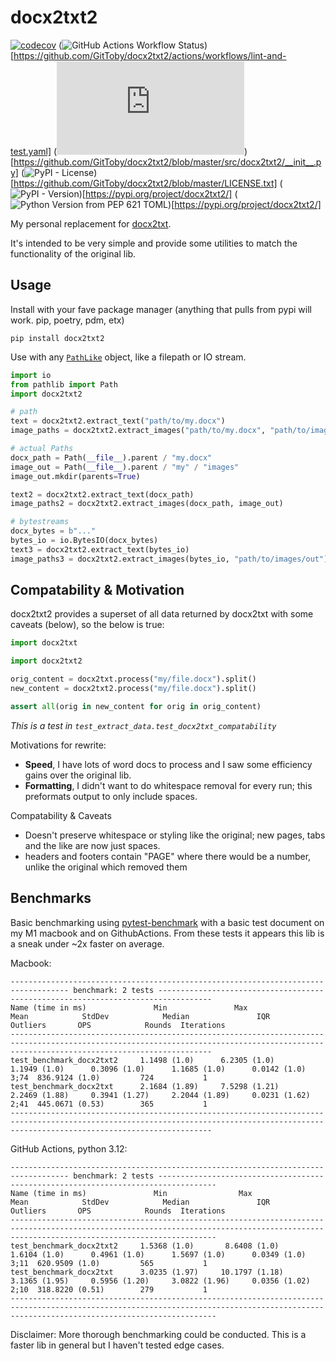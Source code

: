 # docx2txt2

[![codecov](https://codecov.io/gh/GitToby/docx2txt2/graph/badge.svg?token=12KF8ARYVZ)](https://codecov.io/gh/GitToby/docx2txt2)
(![GitHub Actions Workflow Status](https://img.shields.io/github/actions/workflow/status/GitToby/docx2txt2/lint-and-test.yaml))[https://github.com/GitToby/docx2txt2/actions/workflows/lint-and-test.yaml]
(![GitHub file size in bytes](https://img.shields.io/github/size/GitToby/docx2txt2/src%2Fdocx2txt2%2F__init__.py))[https://github.com/GitToby/docx2txt2/blob/master/src/docx2txt2/__init__.py]
(![PyPI - License](https://img.shields.io/pypi/l/docx2txt2))[https://github.com/GitToby/docx2txt2/blob/master/LICENSE.txt]
(![PyPI - Version](https://img.shields.io/pypi/v/docx2txt2))[https://pypi.org/project/docx2txt2/]
(![Python Version from PEP 621 TOML](https://img.shields.io/python/required-version-toml?tomlFilePath=https%3A%2F%2Fraw.githubusercontent.com%2FGitToby%2Fdocx2txt2%2Fmaster%2Fpyproject.toml))[https://pypi.org/project/docx2txt2/]

My personal replacement for [docx2txt](https://github.com/ankushshah89/python-docx2txt).

It's intended to be very simple and provide some utilities to match the functionality of the original lib.

## Usage

Install with your fave package manager (anything that pulls from pypi will work. pip, poetry, pdm, etx)

```
pip install docx2txt2
```

Use with any [`PathLike`](https://docs.python.org/3/library/os.html#os.PathLike) object, like a filepath or IO stream.

```python
import io
from pathlib import Path
import docx2txt2

# path
text = docx2txt2.extract_text("path/to/my.docx")
image_paths = docx2txt2.extract_images("path/to/my.docx", "path/to/images/out")

# actual Paths
docx_path = Path(__file__).parent / "my.docx"
image_out = Path(__file__).parent / "my" / "images"
image_out.mkdir(parents=True)

text2 = docx2txt2.extract_text(docx_path)
image_paths2 = docx2txt2.extract_images(docx_path, image_out)

# bytestreams
docx_bytes = b"..."
bytes_io = io.BytesIO(docx_bytes)
text3 = docx2txt2.extract_text(bytes_io)
image_paths3 = docx2txt2.extract_images(bytes_io, "path/to/images/out")
```

## Compatability & Motivation

docx2txt2 provides a superset of all data returned by docx2txt with some caveats (below), so the below is true:

```python
import docx2txt

import docx2txt2

orig_content = docx2txt.process("my/file.docx").split()
new_content = docx2txt2.process("my/file.docx").split()

assert all(orig in new_content for orig in orig_content)
```

_This is a test in `test_extract_data.test_docx2txt_compatability`_

Motivations for rewrite:

- **Speed**, I have lots of word docs to process and I saw some efficiency gains over the original lib.
- **Formatting**, I didn't want to do whitespace removal for every run; this preformats output to only include spaces.

Compatability & Caveats

- Doesn't preserve whitespace or styling like the original; new pages, tabs and the like are now just spaces.
- headers and footers contain "PAGE" where there would be a number, unlike the original which removed them

## Benchmarks

Basic benchmarking using [pytest-benchmark](https://pytest-benchmark.readthedocs.io) with a basic test document on my M1 macbook and on GithubActions.
From these tests it appears this lib is a sneak under ~2x faster on average.

Macbook:

```
----------------------------------------------------------------------------------- benchmark: 2 tests ----------------------------------------------------------------------------------
Name (time in ms)               Min               Max              Mean            StdDev            Median               IQR            Outliers       OPS            Rounds  Iterations
-----------------------------------------------------------------------------------------------------------------------------------------------------------------------------------------
test_benchmark_docx2txt2     1.1498 (1.0)      6.2305 (1.0)      1.1949 (1.0)      0.3096 (1.0)      1.1685 (1.0)      0.0142 (1.0)          3;74  836.9124 (1.0)         724           1
test_benchmark_docx2txt      2.1684 (1.89)     7.5298 (1.21)     2.2469 (1.88)     0.3941 (1.27)     2.2044 (1.89)     0.0231 (1.62)         2;41  445.0671 (0.53)        365           1
-----------------------------------------------------------------------------------------------------------------------------------------------------------------------------------------
```

GitHub Actions, python 3.12:

```
----------------------------------------------------------------------------------- benchmark: 2 tests -----------------------------------------------------------------------------------
Name (time in ms)               Min                Max              Mean            StdDev            Median               IQR            Outliers       OPS            Rounds  Iterations
------------------------------------------------------------------------------------------------------------------------------------------------------------------------------------------
test_benchmark_docx2txt2     1.5368 (1.0)       8.6408 (1.0)      1.6104 (1.0)      0.4961 (1.0)      1.5697 (1.0)      0.0349 (1.0)          3;11  620.9509 (1.0)         565           1
test_benchmark_docx2txt      3.0235 (1.97)     10.1797 (1.18)     3.1365 (1.95)     0.5956 (1.20)     3.0822 (1.96)     0.0356 (1.02)         2;10  318.8220 (0.51)        279           1
------------------------------------------------------------------------------------------------------------------------------------------------------------------------------------------
```

Disclaimer: More thorough benchmarking could be conducted. This is a faster lib in general but I haven't tested edge cases.
